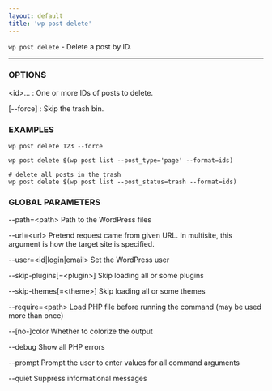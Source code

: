 ```yaml
---
layout: default
title: 'wp post delete'
---
```


`wp post delete` - Delete a post by ID.

<hr />

### OPTIONS

&lt;id&gt;...
: One or more IDs of posts to delete.

[\--force]
: Skip the trash bin.

### EXAMPLES

    wp post delete 123 --force

    wp post delete $(wp post list --post_type='page' --format=ids)

    # delete all posts in the trash
    wp post delete $(wp post list --post_status=trash --format=ids)

### GLOBAL PARAMETERS

  \--path=&lt;path&gt;
      Path to the WordPress files

  \--url=&lt;url&gt;
      Pretend request came from given URL. In multisite, this argument is how the target site is specified.

  \--user=&lt;id|login|email&gt;
      Set the WordPress user

  \--skip-plugins[=&lt;plugin&gt;]
      Skip loading all or some plugins

  \--skip-themes[=&lt;theme&gt;]
      Skip loading all or some themes

  \--require=&lt;path&gt;
      Load PHP file before running the command (may be used more than once)

  \--[no-]color
      Whether to colorize the output

  \--debug
      Show all PHP errors

  \--prompt
      Prompt the user to enter values for all command arguments

  \--quiet
      Suppress informational messages



